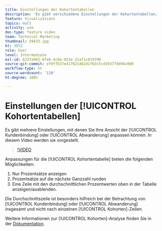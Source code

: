 ```yaml
---
title: Einstellungen der Kohortentabellen
description: 'Es gibt verschiedene Einstellungen der Kohortentabellen, mit denen Sie Ihre Ansicht der Kundenbindung oder Abwanderung anpassen können. In diesem Video werden sie vorgestellt. '
feature: Visualizations
topics: null
activity: use
doc-type: feature video
team: Technical Marketing
thumbnail: 29433.jpg
kt: 3972
role: User
level: Intermediate
exl-id: b237a965-9fe6-4c9a-923e-31af1c019790
source-git-commit: ef9ffb37e417621462d1f63c5cd39377dd94c800
workflow-type: ht
source-wordcount: '119'
ht-degree: 100%

---
```


# Einstellungen der [!UICONTROL Kohortentabellen]

Es gibt mehrere Einstellungen, mit denen Sie Ihre Ansicht der [!UICONTROL Kundenbindung] oder [!UICONTROL Abwanderung] anpassen können. In diesem Video werden sie vorgestellt.

>[!VIDEO](https://video.tv.adobe.com/v/29433/?quality=12)

Anpassungen für die [!UICONTROL Kohortentabelle] bieten die folgenden Möglichkeiten:

1. Nur Prozentsätze anzeigen
1. Prozentsätze auf die nächste Ganzzahl runden
1. Eine Zeile mit den durchschnittlichen Prozentwerten oben in der Tabelle anzeigen/ausblenden.

Die Durchschnittszeile ist besonders hilfreich bei der Betrachtung von [!UICONTROL Kundenbindung] oder [!UICONTROL Abwanderung] insgesamt und nicht nach einzelnen [!UICONTROL Kohorten]-Zeilen.

Weitere Informationen zur [!UICONTROL Kohorten]-Analyse finden Sie in der [Dokumentation](https://experienceleague.adobe.com/docs/analytics/analyze/analysis-workspace/visualizations/cohort-table/t-cohort.html?lang=de).
